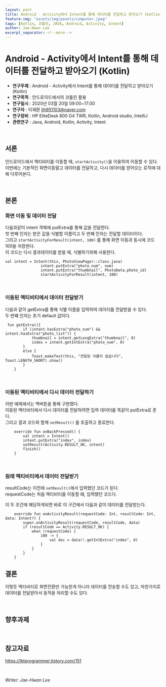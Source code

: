 ```yaml
---
layout: post
title: Android - Activity에서 Intent를 통해 데이터를 전달하고 받아오기 (Kotlin)
feature-img: "assets/img/pexels/computer.jpeg"
tags: [Kotlin, 코틀린, JAVA, Android, Activity, Intent]
author: Jae-Hwan Lee
excerpt_separator: <!--more-->
---
```


# Android - Activity에서 Intent를 통해 데이터를 전달하고 받아오기 (Kotlin)
<!--more-->
* **연구주제** : Android - Activity에서 Intent를 통해 데이터를 전달하고 받아오기 (Kotlin)
* **연구목적** : 안드로이드에서의 코틀린 활용
* **연구일시** : 2020년 03월 20일 09:00~17:00
* **연구자** : 이재환 <ljh951103@naver.com>
* **연구장비** : HP EliteDesk 800 G4 TWR, Kotlin, Android studio, IntelliJ
* **관련연구** : Java, Android, Kotlin, Activity, Intent

<br>

## 서론

안드로이드에서 액티비티를 이동할 때, `startActivity()`을 이용하여 이동할 수 있다.  
이번에는 기본적인 화면이동말고 데이터를 전달하고, 다시 데이터를 얻어오는 로직에 대해 다루어본다.

<br>

## 본론

### **화면 이동 및 데이터 전달**

다음과같이 intent 객체에 putExtra를 통해 값을 전달한다.  
첫 번째 인자는 받은 값을 식별할 이름이고 두 번째 인자는 전달할 데이터이다.  
그리고 `startActivityForResult(intent, 100)` 를 통해 화면 이동과 동시에 코드 100을 저장한다.  
이 코드는 다시 결과데이터를 받을 때, 식별하기위해 사용한다.
````
val intent = Intent(this, PhotoViewPager::class.java)
                intent.putExtra("photo_num", num)
                intent.putExtra("thumbnail", PhotoData.photo_id)
                startActivityForResult(intent, 100)
````

<br>

### **이동된 액티비티에서 데이터 전달받기**

다음과 같이 getExtra를 통해 식별 이름을 입력하여 데이터를 전달받을 수 있다.  
두 번쨰 인자는 초기 default 값이다.

````
 fun getExtra(){
        if (intent.hasExtra("photo_num") && intent.hasExtra("photo_list")) {
            thumbnail = intent.getLongExtra("thumbnail", 0)
            index = intent.getIntExtra("photo_num", 0)
        }
        else {
            Toast.makeText(this, "전달된 이름이 없습니다", Toast.LENGTH_SHORT).show()
        }
    }
````

<br>

### **이동된 액티비티에서 다시 데이터 전달하기**

이번 예제에서는 백버튼을 통해 구현했다.  
이동된 액티비티에서 다시 데이터를 전달하려면 입력 데이터를 똑같이 putExtra로 준다.  
그리고 결과 코드와 함께 `setResult()` 를 호출하고 종료한다.
````
    override fun onBackPressed() {
        val intent = Intent()
        intent.putExtra("index", index)
        setResult(Activity.RESULT_OK, intent)
        finish()
    }
````

<br>

### **원래 액티비티에서 데이터 전달받기**

resultCode는 이전에 `setResult()`에서 입력했던 코드가 된다.  
requestCode는 처음 액티비티를 이동할 떄, 입력했던 코드다.

이 두 조건에 해당하게되면 바로 이 구간에서 다음과 같이 데이터를 전달받는다.

````
    override fun onActivityResult(requestCode: Int, resultCode: Int, data: Intent?) {
        super.onActivityResult(requestCode, resultCode, data)
        if (resultCode == Activity.RESULT_OK) {
            when (requestCode) {
                100 -> {
                    val doc = data!!.getIntExtra("index", 0)
                }
            }
        }
    }
````

## 결론

이렇듯 액티비티로 화면전환만 가능한게 아니라 데이터를 전송할 수도 있고, 마찬가지로 데이터를 전달받아서 동작을 처리할 수도 있다.

<br>

## 향후과제

<br>

## 참고자료

<https://lktprogrammer.tistory.com/151>

<br>

*Writer: Jae-Hwan Lee*

